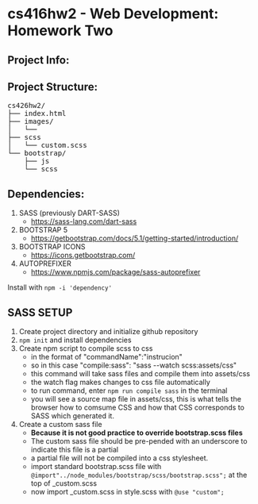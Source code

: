 # cs416hw2 - Web Development: Homework Two

## Project Info:

## Project Structure:
<pre>
cs426hw2/
├── index.html
├── images/
│   └── 
├── scss
│   └── custom.scss
└── bootstrap/
    ├── js
    └── scss
</pre>

## Dependencies:
1. SASS (previously DART-SASS)
   - https://sass-lang.com/dart-sass
2. BOOTSTRAP 5 
   - https://getbootstrap.com/docs/5.1/getting-started/introduction/
3. BOOTSTRAP ICONS 
   - https://icons.getbootstrap.com/
4. AUTOPREFIXER 
   - https://www.npmjs.com/package/sass-autoprefixer

Install with ```npm -i 'dependency'```

## SASS SETUP
1. Create project directory and initialize github repository
2. ```npm init``` and install dependencies
3. Create npm script to compile scss to css
   - in the format of "commandName":"instrucion"
   - so in this case "compile:sass": "sass --watch scss:assets/css"
   - this command will take sass files and compile them into assets/css
   - the watch flag makes changes to css file automatically  
   - to run command, enter ```npm run compile sass``` in the terminal
   - you will see a source map file in assets/css, this is what tells the browser how to comsume CSS and how that CSS corresponds to SASS which generated it.
4. Create a custom sass file 
   - **Because it is not good practice to override bootstrap.scss files**
   - The custom sass file should be pre-pended with an underscore to indicate this file is a partial
   - a partial file will not be compiled into a css stylesheet. 
   - import standard bootstrap.scss file with ```@import"../node_modules/bootstrap/scss/bootstrap.scss";``` at the top of _custom.scss
   - now import _custom.scss in style.scss with ```@use "custom";```